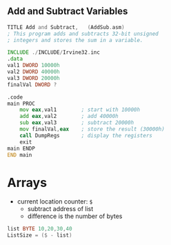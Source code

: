## Add and Subtract Variables
```asm
TITLE Add and Subtract,   (AddSub.asm)
; This program adds and subtracts 32-bit unsigned
; integers and stores the sum in a variable.

INCLUDE ./INCLUDE/Irvine32.inc
.data
val1 DWORD 10000h
val2 DWORD 40000h
val3 DWORD 20000h
finalVal DWORD ?

.code
main PROC
    mov eax,val1	    ; start with 10000h
    add eax,val2	    ; add 40000h
    sub eax,val3	    ; subtract 20000h
    mov finalVal,eax	; store the result (30000h)
    call DumpRegs	    ; display the registers
    exit
main ENDP
END main
```


# Arrays
* current location counter: `$`
  * subtract address of list
  * difference is the number of bytes

```asm
list BYTE 10,20,30,40
ListSize = ($ - list)
```
